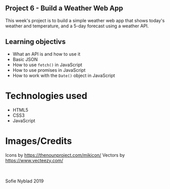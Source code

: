 ## Project 6 - Build a Weather Web App

This week's project is to build a simple weather web app that shows today's weather and temperature, and a 5-day forecast using a weather API.


## Learning objectivs

- What an API is and how to use it
- Basic JSON
- How to use `fetch()` in JavaScript
- How to use promises in JavaScript
- How to work with the `Date()` object in JavaScript

# Technologies used
- HTML5 <br>
- CSS3 <br>
- JavaScript

# Images/Credits
Icons by https://thenounproject.com/mikicon/
Vectors by https://www.vecteezy.com/

<br>
<br>
Sofie Nyblad 2019